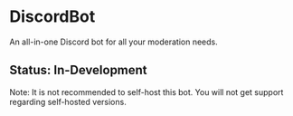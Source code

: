 # DiscordBot
An all-in-one Discord bot for all your moderation needs.

## Status: In-Development
Note: It is not recommended to self-host this bot. You will not get support regarding self-hosted versions.

